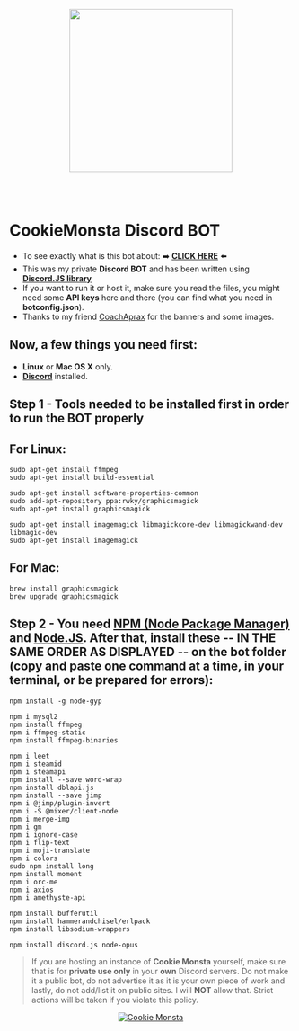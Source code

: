 <p align="center">
  <img src="https://i.imgur.com/5WDYzyG.png" widht="420" height="290"><br/>
</p>
<br/><br/>

# CookieMonsta Discord BOT

* To see exactly what is this bot about: ➡️ [**CLICK HERE**](https://tutyamxx.github.io/cookie-monsta-website/index.html) ⬅️
* This was my private **Discord BOT** and has been written using [**Discord.JS library**](https://discord.js.org/#/)
* If you want to run it or host it, make sure you read the files, you might need some **API keys** here and there (you can find what you need in **botconfig.json**).
* Thanks to my friend [CoachAprax](https://www.youtube.com/user/freeAEgraphics) for the banners and some images.

## Now, a few things you need first:

* **Linux** or **Mac OS X** only.
* [**Discord**](https://discordapp.com/) installed.


## Step 1 - Tools needed to be installed first in order to run the BOT properly
## For Linux:

```
sudo apt-get install ffmpeg
sudo apt-get install build-essential

sudo apt-get install software-properties-common
sudo add-apt-repository ppa:rwky/graphicsmagick
sudo apt-get install graphicsmagick

sudo apt-get install imagemagick libmagickcore-dev libmagickwand-dev libmagic-dev
sudo apt-get install imagemagick
```

## For Mac:
```
brew install graphicsmagick
brew upgrade graphicsmagick
```

## Step 2 - You need [NPM (Node Package Manager)](https://www.npmjs.com/) and [Node.JS](https://nodejs.org/en/). After that, install these -- IN THE SAME ORDER AS DISPLAYED -- on the bot folder (copy and paste one command at a time, in your terminal, or be prepared for errors):

```
npm install -g node-gyp

npm i mysql2
npm install ffmpeg
npm i ffmpeg-static
npm install ffmpeg-binaries

npm i leet
npm i steamid
npm i steamapi
npm install --save word-wrap
npm install dblapi.js
npm install --save jimp
npm i @jimp/plugin-invert
npm i -S @mixer/client-node
npm i merge-img
npm i gm
npm i ignore-case
npm i flip-text
npm i moji-translate
npm i colors
sudo npm install long
npm install moment
npm i orc-me
npm i axios
npm i amethyste-api

npm install bufferutil
npm install hammerandchisel/erlpack
npm install libsodium-wrappers

npm install discord.js node-opus
```


> If you are hosting an instance of **Cookie Monsta** yourself, make sure that is for **private use only** in your **own** Discord servers. Do not make it a public bot, do not advertise it as it is your own piece of work and lastly, do not add/list it on public sites.
> I will **NOT** allow that. Strict actions will be taken if you violate this policy.


<p align="center">
  <a href="https://top.gg/bot/412067927333011470" ><img src="https://top.gg/api/widget/412067927333011470.svg" alt="Cookie Monsta" /></a>
</p>
